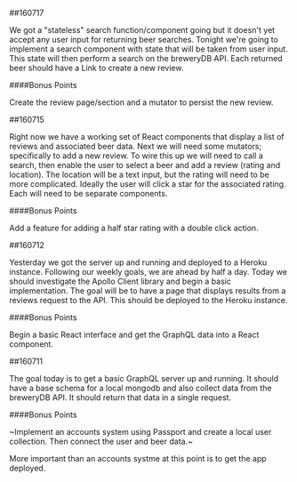 ##160717

We got a "stateless" search function/component going but it doesn't yet accept any user input for returning beer searches. Tonight we're going to implement a search component with state that will be taken from user input. This state will then perform a search on the breweryDB API. Each returned beer should have a Link to create a new review.

####Bonus Points

Create the review page/section and a mutator to persist the new review.

##160715

Right now we have a working set of React components that display a list of reviews and associated beer data. Next we will need some mutators; specifically to add a new review. To wire this up we will need to call a search, then enable the user to select a beer and add a review (rating and location). The location will be a text input, but the rating will need to be more complicated. Ideally the user will click a star for the associated rating. Each will need to be separate components.

####Bonus Points

Add a feature for adding a half star rating with a double click action.

##160712

Yesterday we got the server up and running and deployed to a Heroku instance. Following our weekly goals, we are ahead by half a day. Today we should investigate the Apollo Client library and begin a basic implementation. The goal will be to have a page that displays results from a reviews request to the API. This should be deployed to the Heroku instance.

####Bonus Points

Begin a basic React interface and get the GraphQL data into a React component.

##160711

The goal today is to get a basic GraphQL server up and running. It should have a base schema for a local mongodb and also collect data from the breweryDB API. It should return that data in a single request.

####Bonus Points

~Implement an accounts system using Passport and create a local user collection. Then connect the user and beer data.~

More important than an accounts systme at this point is to get the app deployed.
